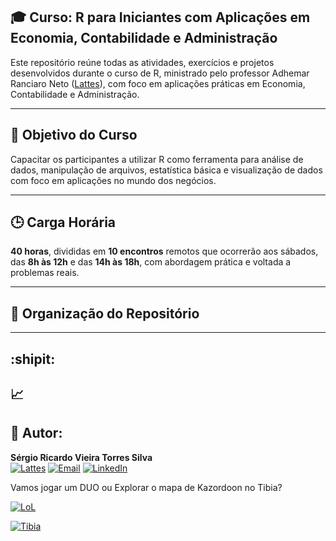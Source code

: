 

## :mortar_board: Curso: R para Iniciantes com Aplicações em Economia, Contabilidade e Administração

Este repositório reúne todas as atividades, exercícios e projetos desenvolvidos durante o curso de R, ministrado pelo professor Adhemar Ranciaro Neto ([Lattes](http://lattes.cnpq.br/7967232324656426)), com foco em aplicações práticas em Economia, Contabilidade e Administração. 


---

## :dart: Objetivo do Curso

Capacitar os participantes a utilizar R como ferramenta para análise de dados, manipulação de arquivos, estatística básica e visualização de dados com foco em aplicações no mundo dos negócios.

---

## :clock3: Carga Horária

**40 horas**, divididas em **10 encontros** remotos que ocorrerão aos sábados, das **8h às 12h** e das **14h às 18h**, com abordagem prática e voltada a problemas reais.

---

## :open_file_folder: Organização do Repositório


---
## :shipit: 

## :chart_with_upwards_trend: 

## :statue_of_liberty: Autor:

**Sérgio Ricardo Vieira Torres Silva**      
[![Lattes](https://img.shields.io/badge/Lattes-000?style=for-the-badge&logo=read.cv&logoColor=white)](http://lattes.cnpq.br/6028108290396877)  [![Email](https://img.shields.io/badge/Email-0078D4?style=for-the-badge&logo=gmail&logoColor=red)](mailto:sergio.torres@feac.ufal.br)  [![LinkedIn](https://img.shields.io/badge/LinkedIn-0A66C2?style=for-the-badge&logo=linkedin&logoColor=white)](https://linkedin.com/in/sergioricardo-me) 

Vamos jogar um DUO ou Explorar o mapa de Kazordoon no Tibia?

[![LoL](https://img.shields.io/badge/LoL-Alotrópico-000000?style=for-the-badge&logo=leagueoflegends&logoColor=FFD700)](https://br.op.gg/summoner/userName=Alotrópico)

[![Tibia](https://img.shields.io/badge/Tibia-Maestro%20Lord-006400?style=for-the-badge&logo=tibia&logoColor=white)](https://www.tibia.com/community/?subtopic=characters&name=Maestro+Lord)

  


